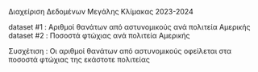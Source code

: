 Διαχείριση Δεδομένων Μεγάλης Κλίμακας 2023-2024

dataset #1 : Αριθμοί θανάτων από αστυνομικούς ανά πολιτεία Αμερικής
dataset #2 : Ποσοστά φτώχιας ανά πολιτεία Αμερικής

Συσχέτιση : Οι αριθμοί θανάτων από αστυνομικούς οφείλεται στα ποσοστά φτώχιας της εκάστοτε πολιτείας

